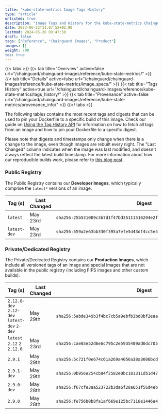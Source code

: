 ```yaml
---
title: "kube-state-metrics Image Tags History"
type: "article"
unlisted: true
description: "Image Tags and History for the kube-state-metrics Chainguard Image"
date: 2023-06-22T11:07:52+02:00
lastmod: 2024-05-30 00:47:59
draft: false
tags: ["Reference", "Chainguard Images", "Product"]
images: []
weight: 700
toc: true
---
```


{{< tabs >}}
{{< tab title="Overview" active=false url="/chainguard/chainguard-images/reference/kube-state-metrics/" >}}
{{< tab title="Details" active=false url="/chainguard/chainguard-images/reference/kube-state-metrics/image_specs/" >}}
{{< tab title="Tags History" active=true url="/chainguard/chainguard-images/reference/kube-state-metrics/tags_history/" >}}
{{< tab title="Provenance" active=false url="/chainguard/chainguard-images/reference/kube-state-metrics/provenance_info/" >}}
{{</ tabs >}}

The following tables contains the most recent tags and digests that can be used to pin your Dockerfile to a specific build of this image. Check our guide on [Using the Tag History API](/chainguard/chainguard-images/using-the-tag-history-api/) for information on how to fetch all tags from an image and how to pin your Dockerfile to a specific digest.

Please note that digests and timestamps only change when there is a change to the image, even though images are rebuilt every night. The "Last Changed" column indicates when the image was last modified, and doesn't always reflect the latest build timestamp. For more information about how our reproducible builds work, please refer to [this blog post](https://www.chainguard.dev/unchained/reproducing-chainguards-reproducible-image-builds).

### Public Registry
The Public Registry contains our **Developer Images**, which typically comprise the `latest*` versions of an image.

| Tag (s)       | Last Changed | Digest                                                                    |
|---------------|--------------|---------------------------------------------------------------------------|
|  `latest`     | May 23rd     | `sha256:25b531089c3b7d1f47bd35111516204e2f908e41f86fa746b43e643adb74fe61` |
|  `latest-dev` | May 23rd     | `sha256:559a2e63bb330f395a7efe5d43df4cc5e41c462cb1da61751a52e1814b1f14ad` |


### Private/Dedicated Registry
The Private/Dedicated Registry contains our **Production Images**, which include all versioned tags of an image and special images that are not available in the public registry (including FIPS images and other custom builds).

| Tag (s)                                       | Last Changed | Digest                                                                    |
|-----------------------------------------------|--------------|---------------------------------------------------------------------------|
|  `2.12.0-dev` `2.12-dev` `latest-dev` `2-dev` | May 29th     | `sha256:5abde349b3f4bc7cb5a9ebfb3bd0bf2eaa6dced9b54c7081ea7bdfb91fc8a920` |
|  `latest` `2.12` `2` `2.12.0`                 | May 23rd     | `sha256:cae03e52d6e6c795c2e5935409ad0dc70596ed0b9166ab0096a8186a8cdf4a17` |
|  `2.9.1`                                      | May 29th     | `sha256:5c721f0e674c61a269a4056a38a3006bcd0433a171cfb466ba69a6fc16351f8c` |
|  `2.9.1-dev`                                  | May 29th     | `sha256:0b956e254cb84f2582e0bc181311db1d4726934945ff4098a34fa05194b44e42` |
|  `2.9.0-dev`                                  | May 28th     | `sha256:f67cfe3aa523722b3da6f28a651f56d4eb5ff2bb9458fc5d5f12a4abb3b55d78` |
|  `2.9.0`                                      | May 28th     | `sha256:fe756b0b8fa1af669e125bc7118e1446a4a2dd2405fe45568c6b9ac1d7534172` |

